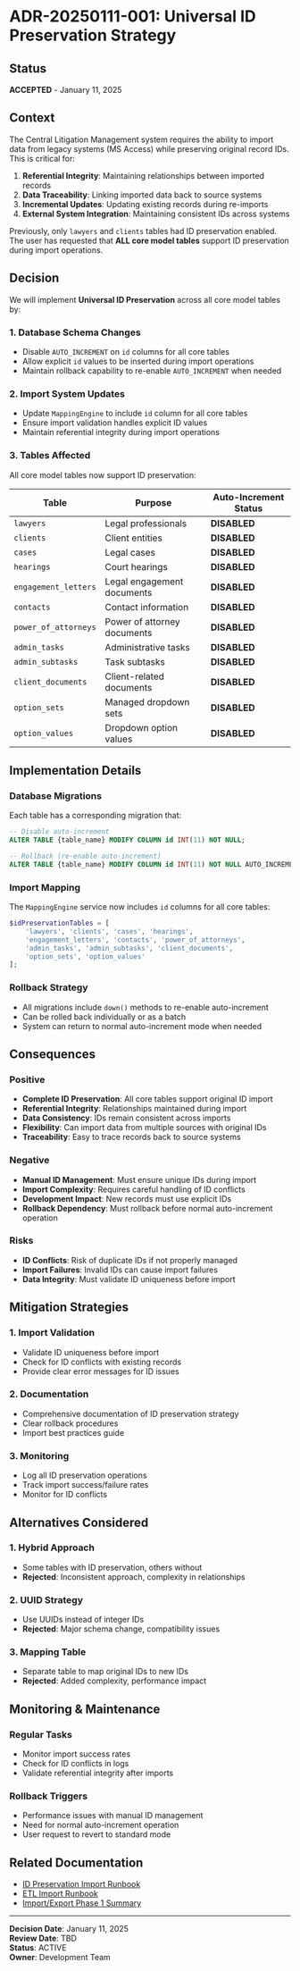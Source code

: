 # ADR-20250111-001: Universal ID Preservation Strategy

## Status
**ACCEPTED** - January 11, 2025

## Context

The Central Litigation Management system requires the ability to import data from legacy systems (MS Access) while preserving original record IDs. This is critical for:

1. **Referential Integrity**: Maintaining relationships between imported records
2. **Data Traceability**: Linking imported data back to source systems
3. **Incremental Updates**: Updating existing records during re-imports
4. **External System Integration**: Maintaining consistent IDs across systems

Previously, only `lawyers` and `clients` tables had ID preservation enabled. The user has requested that **ALL core model tables** support ID preservation during import operations.

## Decision

We will implement **Universal ID Preservation** across all core model tables by:

### 1. Database Schema Changes
- Disable `AUTO_INCREMENT` on `id` columns for all core tables
- Allow explicit `id` values to be inserted during import operations
- Maintain rollback capability to re-enable `AUTO_INCREMENT` when needed

### 2. Import System Updates
- Update `MappingEngine` to include `id` column for all core tables
- Ensure import validation handles explicit ID values
- Maintain referential integrity during import operations

### 3. Tables Affected
All core model tables now support ID preservation:

| Table | Purpose | Auto-Increment Status |
|-------|---------|----------------------|
| `lawyers` | Legal professionals | **DISABLED** |
| `clients` | Client entities | **DISABLED** |
| `cases` | Legal cases | **DISABLED** |
| `hearings` | Court hearings | **DISABLED** |
| `engagement_letters` | Legal engagement documents | **DISABLED** |
| `contacts` | Contact information | **DISABLED** |
| `power_of_attorneys` | Power of attorney documents | **DISABLED** |
| `admin_tasks` | Administrative tasks | **DISABLED** |
| `admin_subtasks` | Task subtasks | **DISABLED** |
| `client_documents` | Client-related documents | **DISABLED** |
| `option_sets` | Managed dropdown sets | **DISABLED** |
| `option_values` | Dropdown option values | **DISABLED** |

## Implementation Details

### Database Migrations
Each table has a corresponding migration that:
```sql
-- Disable auto-increment
ALTER TABLE {table_name} MODIFY COLUMN id INT(11) NOT NULL;

-- Rollback (re-enable auto-increment)
ALTER TABLE {table_name} MODIFY COLUMN id INT(11) NOT NULL AUTO_INCREMENT;
```

### Import Mapping
The `MappingEngine` service now includes `id` columns for all core tables:
```php
$idPreservationTables = [
    'lawyers', 'clients', 'cases', 'hearings', 
    'engagement_letters', 'contacts', 'power_of_attorneys', 
    'admin_tasks', 'admin_subtasks', 'client_documents',
    'option_sets', 'option_values'
];
```

### Rollback Strategy
- All migrations include `down()` methods to re-enable auto-increment
- Can be rolled back individually or as a batch
- System can return to normal auto-increment mode when needed

## Consequences

### Positive
- **Complete ID Preservation**: All core tables support original ID import
- **Referential Integrity**: Relationships maintained during import
- **Data Consistency**: IDs remain consistent across imports
- **Flexibility**: Can import data from multiple sources with original IDs
- **Traceability**: Easy to trace records back to source systems

### Negative
- **Manual ID Management**: Must ensure unique IDs during import
- **Import Complexity**: Requires careful handling of ID conflicts
- **Development Impact**: New records must use explicit IDs
- **Rollback Dependency**: Must rollback before normal auto-increment operation

### Risks
- **ID Conflicts**: Risk of duplicate IDs if not properly managed
- **Import Failures**: Invalid IDs can cause import failures
- **Data Integrity**: Must validate ID uniqueness before import

## Mitigation Strategies

### 1. Import Validation
- Validate ID uniqueness before import
- Check for ID conflicts with existing records
- Provide clear error messages for ID issues

### 2. Documentation
- Comprehensive documentation of ID preservation strategy
- Clear rollback procedures
- Import best practices guide

### 3. Monitoring
- Log all ID preservation operations
- Track import success/failure rates
- Monitor for ID conflicts

## Alternatives Considered

### 1. Hybrid Approach
- Some tables with ID preservation, others without
- **Rejected**: Inconsistent approach, complexity in relationships

### 2. UUID Strategy
- Use UUIDs instead of integer IDs
- **Rejected**: Major schema change, compatibility issues

### 3. Mapping Table
- Separate table to map original IDs to new IDs
- **Rejected**: Added complexity, performance impact

## Monitoring & Maintenance

### Regular Tasks
- Monitor import success rates
- Check for ID conflicts in logs
- Validate referential integrity after imports

### Rollback Triggers
- Performance issues with manual ID management
- Need for normal auto-increment operation
- User request to revert to standard mode

## Related Documentation
- [ID Preservation Import Runbook](../runbooks/ID-Preservation-Import-Runbook.md)
- [ETL Import Runbook](../runbooks/ETL_Import_Runbook.md)
- [Import/Export Phase 1 Summary](../SESSION-SUMMARY-ETL-COMPLETE.md)

---

**Decision Date**: January 11, 2025  
**Review Date**: TBD  
**Status**: ACTIVE  
**Owner**: Development Team
